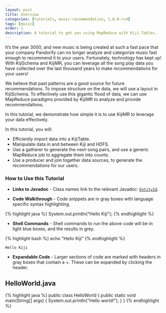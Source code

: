 ```yaml
---
layout: post
title: Overview
categories: [tutorials, music-recommendation, 1.0.0-rc4]
tags: [music]
order: 1
description: A tutorial to get you using MapReduce with Kiji Tables.
---
```


It’s the year 3000, and new music is being created at such a fast pace that your company Pandorify can no longer analyze and categorize music fast enough to recommend it to your users.  Fortunately, technology has kept up! With KijiSchema and KijiMR, you can leverage all the song play data you have collected over the last thousand years to make recommendations for your users!

We believe that past patterns are a good source for future recommendations.   To impose structure on the data, we will use a layout in KijiSchema.  To effectively use this gigantic flood of data, we can use MapReduce paradigms provided by KijiMR to analyze and provide recommendations.

In this tutorial, we demonstrate how simple it is to use KijiMR to leverage your data effectively.

 In this tutorial, you will:

* Efficiently import data into a KijiTable.
* Manipulate data in and between Kiji and HDFS.
* Use a gatherer to generate the next-song pairs, and use a generic MapReduce job to aggregate them into counts.
* Use a producer and join together data sources, to generate the recommendations for our users.

### How to Use this Tutorial

* **Links to Javadoc** - Class names link to the relevant Javadoc:
[`EntityId`]({{site.api_schema_rc4}}/EntityId.html).

* **Code Walkthrough** - Code snippets are in gray boxes with language specific syntax highlighting.

{% highlight java %}
System.out.println("Hello Kiji");
{% endhighlight %}

* **Shell Commands** - Shell commands to run the above code will be in light blue boxes, and the results in grey.

<div class="userinput">
{% highlight bash %}
echo "Hello Kiji"
{% endhighlight %}
</div>

    Hello Kiji

* **Expandable Code** - Larger sections of code are marked with headers in gray boxes that contain a 
+. These can be expanded by clicking the header.

<div id="accordion-container">
  <h2 class="accordion-header"> HelloWorld.java </h2>
     <div class="accordion-content">
{% highlight java %}
public class HelloWorld {
  public static void main(String[] args) {
    System.out.println("Hello world!");
  }
}
{% endhighlight %}
  </div>
</div>

